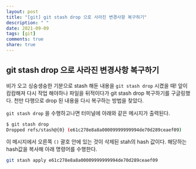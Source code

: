 ```yaml
---
layout: post
title: "[git] git stash drop 으로 사라진 변경사항 복구하기"
description: " "
date: 2021-09-09
tags: [git]
comments: true
share: true
---
```


## git stash drop 으로 사라진 변경사항 복구하기

비가 오고 싱숭생숭한 기분으로 stash 해둔 내용을 `git stash drop` 시켰을 때! 앞이 캄캄해져 다시 작업 해야하나 파일을 뒤적이다가 git stash drop 복구하기를 구글링했다. 천만 다행으로 drop 된 내용을 다시 복구하는 방법을 찾았다.

`git stash drop` 을 수행하고나면 터미널에 아래와 같은 메시지가 출력된다.

```bash
$ git stash drop
Dropped refs/stash@{0} (e61c278e8a8a00009999999994de70d289ceaef09)
```

이 메시지에서 오른쪽 `()` 괄호 안에 있는 것이 삭제된 stah의 hash 값이다.
해당하는 hash값을 복사해 아래 명령어를 수행한다.

```bash
git stash apply e61c278e8a8a00009999999994de70d289ceaef09
```
